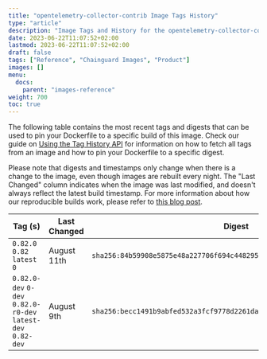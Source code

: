 ```yaml
---
title: "opentelemetry-collector-contrib Image Tags History"
type: "article"
description: "Image Tags and History for the opentelemetry-collector-contrib Chainguard Image"
date: 2023-06-22T11:07:52+02:00
lastmod: 2023-06-22T11:07:52+02:00
draft: false
tags: ["Reference", "Chainguard Images", "Product"]
images: []
menu:
  docs:
    parent: "images-reference"
weight: 700
toc: true
---
```


The following table contains the most recent tags and digests that can be used to pin your Dockerfile to a specific build of this image. Check our guide on [Using the Tag History API](/chainguard/chainguard-images/using-the-tag-history-api/) for information on how to fetch all tags from an image and how to pin your Dockerfile to a specific digest.

Please note that digests and timestamps only change when there is a change to the image, even though images are rebuilt every night. The "Last Changed" column indicates when the image was last modified, and doesn't always reflect the latest build timestamp. For more information about how our reproducible builds work, please refer to [this blog post](https://www.chainguard.dev/unchained/reproducing-chainguards-reproducible-image-builds).

| Tag (s)                                                       | Last Changed | Digest                                                                    |
|---------------------------------------------------------------|--------------|---------------------------------------------------------------------------|
|  `0.82.0` `0.82` `latest` `0`                                 | August 11th  | `sha256:84b59908e5875e48a227706f694c448295c2a62e5b2dd26696f644b942490236` |
|  `0.82.0-dev` `0-dev` `0.82.0-r0-dev` `latest-dev` `0.82-dev` | August 9th   | `sha256:becc1491b9abfed532a3fcf9778d2261da931823990db7ea4ba4c7f5c6337c82` |
